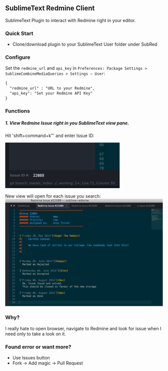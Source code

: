 ## SublimeText Redmine Client

SublimeText Plugin to interact with Redmine right in your editor.

### Quick Start
- Clone/download plugin to your SublimeText User folder under SubRed

### Configure

Set the `redmine_url` and `api_key` in `Preferences: Package Settings > SublimeCombineMediaQueries > Settings – User`:

```
{
  "redmine_url" : "URL to your Redmine",
  "api_key": "Set your Redmine API Key"
}
```

### Functions

##### 1. View Redmine Issue right in you SublimeText view pane.
Hit 'shift+command+k"' and enter Issue ID:

![Search for issue](screenshots/search_id.png?raw=true)

New view will open for each issue you search:
![Issue served](screenshots/issue.png?raw=true)

### Why?

I really hate to open browser, navigate to Redmine and look for issue when I need only to take a look on it.

### Found error or want more?

  - Use Issues button
  - Fork -> Add magic -> Pull Request


